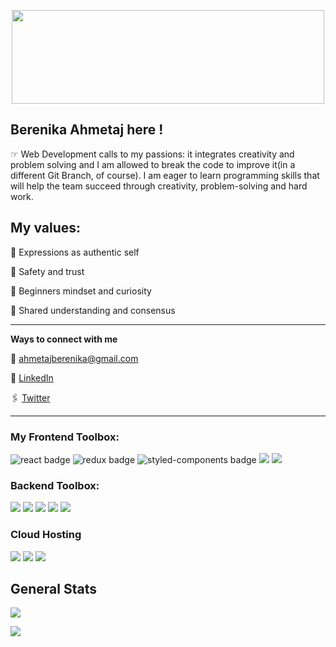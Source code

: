 <!-- **Berenika14/Berenika14** is a ✨ _special_ ✨ repository because its `README.md` (this file) appears on your GitHub profile. -->

<p align="center"><img src="https://www.cultofmac.com/wp-content/uploads/2017/04/CoM-Pay-What-You-Want-Learn-to-Code-2017-Bundle.jpg?ezimgfmt=ng%3Awebp%2Fngcb24" width="500" height="150"/></p>


 Berenika Ahmetaj here !
 -----------------------------------------------------------------------------------------------------
☞ Web Development calls to my passions: it integrates creativity and problem solving and I am allowed to break the code to improve it(in a different Git Branch, of course). 
I am eager to learn programming skills that will help the team succeed through creativity, problem-solving and hard work.


**My values:**
------------------------------------------------------------------------
🌻 Expressions as authentic self

💜 Safety and trust

🧩 Beginners mindset and curiosity 

🙌 Shared understanding and consensus 


-----------------------------------------------------------------
**Ways to connect with me**

📧 ahmetajberenika@gmail.com

🔗  [LinkedIn](https://www.linkedin.com/in/berenika-ahmetaj/)

🖇 [Twitter](https://twitter.com/berenikaahmetaj)

 

--------------------------------------------------------------

### My Frontend Toolbox: 
<p>
  <img src="https://img.shields.io/badge/React-20232A?style=for-the-badge&logo=react&logoColor=61DAFB" alt="react badge"/>
  <img src="https://img.shields.io/badge/Redux-593D88?style=for-the-badge&logo=redux&logoColor=white" alt="redux badge"/>
  <img src="https://img.shields.io/badge/styled--components-DB7093?style=for-the-badge&logo=styled-components&logoColor=white" alt="styled-components badge"/>
  <img src="https://img.shields.io/badge/Material--UI-0081CB?style=for-the-badge&logo=material-ui&logoColor=white"/>
  <img src="https://img.shields.io/badge/Bootstrap-563D7C?style=for-the-badge&logo=bootstrap&logoColor=white"/>
  
</p>

### Backend Toolbox:
<p>
  <img src="https://img.shields.io/badge/JavaScript-007ACC?style=for-the-badge&logo=javascript&logoColor=white"/>
  <img src="https://img.shields.io/badge/Node.js-43853D?style=for-the-badge&logo=node.js&logoColor=white"/>
  <img src="https://img.shields.io/badge/SQLite-07405E?style=for-the-badge&logo=sqlite&logoColor=white"/>
  <img src="https://img.shields.io/badge/PostgreSQL-316192?style=for-the-badge&logo=postgresql&logoColor=white"/>
  <img src="https://img.shields.io/badge/Express.js-404D59?style=for-the-badge"/>
</p>


### Cloud Hosting
<p>
  <img src="https://img.shields.io/badge/Heroku-430098?style=for-the-badge&logo=heroku&logoColor=white"/>
  <img src="https://img.shields.io/badge/Amazon_AWS-232F3E?style=for-the-badge&logo=amazon-aws&logoColor=white"/>
  <img src="https://img.shields.io/badge/Netlify-00C7B7?style=for-the-badge&logo=netlify&logoColor=white"/>
</p>



## General Stats
<img src="https://github-readme-stats.vercel.app/api?username=Berenika14&theme=blue-green"/>


![](https://komarev.com/ghpvc/?username=Berenika14&color=orange)



